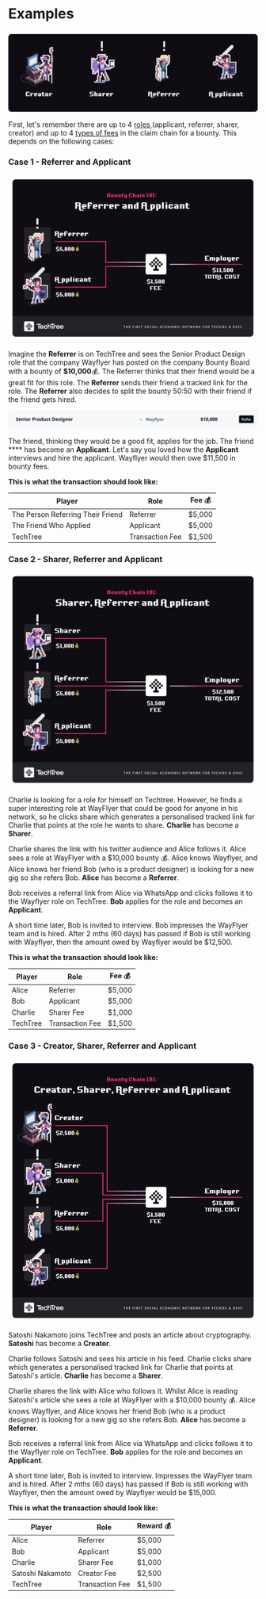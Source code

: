 # Examples

![Learn more about each of these roles here](<../.gitbook/assets/Characters of TechTree (1).png>)

First, let's remember there are up to 4 [roles ](../roles-at-techtree/)(applicant, referrer, sharer, creator) and up to 4 [types of fees](pricing.md) in the claim chain for a bounty. This depends on the following cases:

### **Case 1 - Referrer and Applicant**

![](<../.gitbook/assets/Case 1 (1).png>)

Imagine the **Referrer** is on TechTree and sees the Senior Product Design role that the company Wayflyer has posted on the company Bounty Board with a bounty of **$10,000**💰.  The Referrer thinks that their friend would be a great fit for this role. The **Referrer** sends their friend a tracked link for the role. The **Referrer** also decides to split the bounty 50:50 with their friend if the friend gets hired.

![](<../.gitbook/assets/Screenshot 2022-01-07 at 11.52.25.png>)

The friend, thinking they would be a good fit, applies for the job. The friend **** has become an **Applicant**. Let's say you loved how the **Applicant** interviews and hire the applicant. Wayflyer would then owe $11,500 in bounty fees.

**This is what the transaction should look like:**

| Player                            | Role            | Fee 💰 |
| --------------------------------- | --------------- | ------ |
| The Person Referring Their Friend | Referrer        | $5,000 |
| The Friend Who Applied            | Applicant       | $5,000 |
| TechTree                          | Transaction Fee | $1,500 |



### **Case 2 - Sharer, Referrer and Applicant**

![](<../.gitbook/assets/Case 2.png>)

Charlie is looking for a role for himself on Techtree. However, he finds a super interesting role at WayFlyer that could be good for anyone in his network, so he clicks share which generates a personalised tracked link for Charlie that points at the role he wants to share. **Charlie** has become a **Sharer**.

Charlie shares the link with his twitter audience and Alice follows it. Alice sees a role at WayFlyer with a $10,000 bounty 💰. Alice knows Wayflyer, and Alice knows her friend Bob (who is a product designer) is looking for a new gig so she refers Bob. **Alice** has become a **Referrer**.&#x20;

Bob receives a referral link from Alice via WhatsApp and clicks follows it to the Wayflyer role on TechTree. **Bob** applies for the role and becomes an **Applicant**.

A short time later, Bob is invited to interview. Bob impresses the WayFlyer team and is hired. After 2 mths (60 days) has passed if Bob is still working with Wayflyer, then the amount owed by Wayflyer would be $12,500.

**This is what the transaction should look like:**

| Player   | Role            | Fee 💰 |
| -------- | --------------- | ------ |
| Alice    | Referrer        | $5,000 |
| Bob      | Applicant       | $5,000 |
| Charlie  | Sharer Fee      | $1,000 |
| TechTree | Transaction Fee | $1,500 |



### **Case 3 - Creator, Sharer, Referrer and Applicant**

![](<../.gitbook/assets/Case 3.png>)

Satoshi Nakamoto joins TechTree and posts an article about cryptography. **Satoshi** has become a **Creator**.

Charlie follows Satoshi and sees his article in his feed. Charlie clicks share which generates a personalised tracked link for Charlie that points at Satoshi's article. **Charlie** has become a **Sharer**.

Charlie shares the link with Alice who follows it. Whilst Alice is reading Satoshi's article she sees a role at WayFlyer with a $10,000 bounty 💰. Alice knows Wayflyer, and Alice knows her friend Bob (who is a product designer) is looking for a new gig so she refers Bob. **Alice** has become a **Referrer**.&#x20;

Bob receives a referral link from Alice via WhatsApp and clicks follows it to the Wayflyer role on TechTree. **Bob** applies for the role and becomes an **Applicant**.

A short time later, Bob is invited to interview. Impresses the WayFlyer team and is hired. After 2 mths (60 days) has passed if Bob is still working with Wayflyer, then the amount owed by Wayflyer would be $15,000.

**This is what the transaction should look like:**

| Player           | Role            | Reward 💰 |
| ---------------- | --------------- | --------- |
| Alice            | Referrer        | $5,000    |
| Bob              | Applicant       | $5,000    |
| Charlie          | Sharer Fee      | $1,000    |
| Satoshi Nakamoto | Creator Fee     | $2,500    |
| TechTree         | Transaction Fee | $1,500    |

